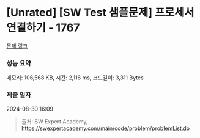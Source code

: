 # [Unrated] [SW Test 샘플문제] 프로세서 연결하기 - 1767 

[문제 링크](https://swexpertacademy.com/main/code/problem/problemDetail.do?contestProbId=AV4suNtaXFEDFAUf) 

### 성능 요약

메모리: 106,568 KB, 시간: 2,116 ms, 코드길이: 3,311 Bytes

### 제출 일자

2024-08-30 16:09



> 출처: SW Expert Academy, https://swexpertacademy.com/main/code/problem/problemList.do